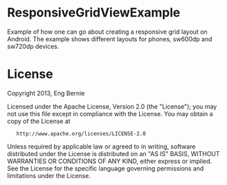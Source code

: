 ResponsiveGridViewExample
=========================

Example of how one can go about creating a responsive grid layout on Android. The example shows different layouts for phones, sw600dp and sw720dp devices.

License
=======
Copyright 2013, Eng Bernie

   Licensed under the Apache License, Version 2.0 (the "License");
   you may not use this file except in compliance with the License.
   You may obtain a copy of the License at

       http://www.apache.org/licenses/LICENSE-2.0

   Unless required by applicable law or agreed to in writing, software
   distributed under the License is distributed on an "AS IS" BASIS,
   WITHOUT WARRANTIES OR CONDITIONS OF ANY KIND, either express or implied.
   See the License for the specific language governing permissions and
   limitations under the License.
